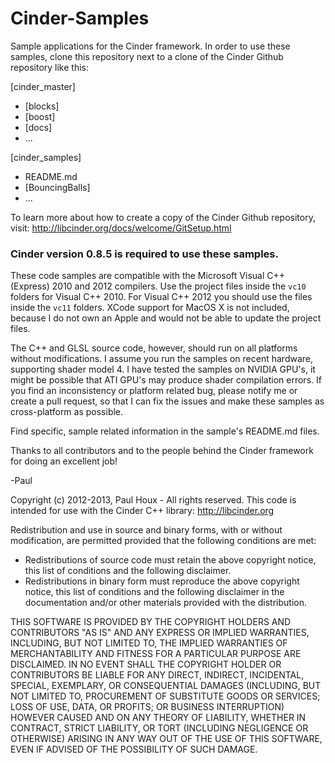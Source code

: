 Cinder-Samples
==============

Sample applications for the Cinder framework. In order to use these samples, clone this repository next to a clone of the Cinder Github repository like this:

[cinder_master]
* [blocks]
* [boost]
* [docs]
* ...

[cinder_samples]
* README.md
* [BouncingBalls]
* ...


To learn more about how to create a copy of the Cinder Github repository, visit: http://libcinder.org/docs/welcome/GitSetup.html 


### Cinder version 0.8.5 is required to use these samples.


These code samples are compatible with the Microsoft Visual C++ (Express) 2010 and 2012 compilers. Use the project files inside the ```vc10``` folders for Visual C++ 2010. For Visual C++ 2012 you should use the files inside the ```vc11``` folders. XCode support for MacOS X is not included, because I do not own an Apple and would not be able to update the project files.

The C++ and GLSL source code, however, should run on all platforms without modifications. I assume you run the samples on recent hardware, supporting shader model 4. I have tested the samples on NVIDIA GPU's, it might be possible that ATI GPU's may produce shader compilation errors. If you find an inconsistency or platform related bug, please notify me or create a pull request, so that I can fix the issues and make these samples as cross-platform as possible. 

Find specific, sample related information in the sample's README.md files.

Thanks to all contributors and to the people behind the Cinder framework for doing an excellent job!

-Paul



Copyright (c) 2012-2013, Paul Houx - All rights reserved. This code is intended for use with the Cinder C++ library: http://libcinder.org

Redistribution and use in source and binary forms, with or without modification, are permitted provided that the following conditions are met:

* Redistributions of source code must retain the above copyright notice, this list of conditions and the following disclaimer.
* Redistributions in binary form must reproduce the above copyright notice, this list of conditions and the following disclaimer in the documentation and/or other materials provided with the distribution.

THIS SOFTWARE IS PROVIDED BY THE COPYRIGHT HOLDERS AND CONTRIBUTORS "AS IS" AND ANY EXPRESS OR IMPLIED WARRANTIES, INCLUDING, BUT NOT LIMITED TO, THE IMPLIED WARRANTIES OF MERCHANTABILITY AND FITNESS FOR A PARTICULAR PURPOSE ARE DISCLAIMED. IN NO EVENT SHALL THE COPYRIGHT HOLDER OR CONTRIBUTORS BE LIABLE FOR ANY DIRECT, INDIRECT, INCIDENTAL, SPECIAL, EXEMPLARY, OR CONSEQUENTIAL DAMAGES (INCLUDING, BUT NOT LIMITED TO, PROCUREMENT OF SUBSTITUTE GOODS OR SERVICES; LOSS OF USE, DATA, OR PROFITS; OR BUSINESS INTERRUPTION) HOWEVER CAUSED AND ON ANY THEORY OF LIABILITY, WHETHER IN CONTRACT, STRICT LIABILITY, OR TORT (INCLUDING NEGLIGENCE OR OTHERWISE) ARISING IN ANY WAY OUT OF THE USE OF THIS SOFTWARE, EVEN IF ADVISED OF THE POSSIBILITY OF SUCH DAMAGE.


